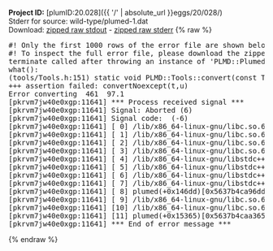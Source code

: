 **Project ID:** [plumID:20.028]({{ '/' | absolute_url }}eggs/20/028/)  
Stderr for source:  wild-type/plumed-1.dat   
Download: [zipped raw stdout](plumed-1.dat.plumed.stdout.txt.zip) - [zipped raw stderr](plumed-1.dat.plumed.stderr.txt.zip) 
{% raw %}
<pre>
#! Only the first 1000 rows of the error file are shown below
#! To inspect the full error file, please download the zipped raw stderr file above
terminate called after throwing an instance of 'PLMD::Plumed::ExceptionError'
what():
(tools/Tools.h:151) static void PLMD::Tools::convert(const T&, U&) [with T = std::__cxx11::basic_string<char>; U = double]
+++ assertion failed: convertNoexcept(t,u)
Error converting  461  97.1
[pkrvm7jw40e0xgp:11641] *** Process received signal ***
[pkrvm7jw40e0xgp:11641] Signal: Aborted (6)
[pkrvm7jw40e0xgp:11641] Signal code:  (-6)
[pkrvm7jw40e0xgp:11641] [ 0] /lib/x86_64-linux-gnu/libc.so.6(+0x45330)[0x7f2152645330]
[pkrvm7jw40e0xgp:11641] [ 1] /lib/x86_64-linux-gnu/libc.so.6(pthread_kill+0x11c)[0x7f215269eb2c]
[pkrvm7jw40e0xgp:11641] [ 2] /lib/x86_64-linux-gnu/libc.so.6(gsignal+0x1e)[0x7f215264527e]
[pkrvm7jw40e0xgp:11641] [ 3] /lib/x86_64-linux-gnu/libc.so.6(abort+0xdf)[0x7f21526288ff]
[pkrvm7jw40e0xgp:11641] [ 4] /lib/x86_64-linux-gnu/libstdc++.so.6(+0xa5ff5)[0x7f2152aa5ff5]
[pkrvm7jw40e0xgp:11641] [ 5] /lib/x86_64-linux-gnu/libstdc++.so.6(+0xbb0da)[0x7f2152abb0da]
[pkrvm7jw40e0xgp:11641] [ 6] /lib/x86_64-linux-gnu/libstdc++.so.6(_ZSt10unexpectedv+0x0)[0x7f2152aa5a55]
[pkrvm7jw40e0xgp:11641] [ 7] /lib/x86_64-linux-gnu/libstdc++.so.6(+0xa5a6f)[0x7f2152aa5a6f]
[pkrvm7jw40e0xgp:11641] [ 8] plumed(+0x146dd)[0x5637b4ca96dd]
[pkrvm7jw40e0xgp:11641] [ 9] /lib/x86_64-linux-gnu/libc.so.6(+0x2a1ca)[0x7f215262a1ca]
[pkrvm7jw40e0xgp:11641] [10] /lib/x86_64-linux-gnu/libc.so.6(__libc_start_main+0x8b)[0x7f215262a28b]
[pkrvm7jw40e0xgp:11641] [11] plumed(+0x15365)[0x5637b4caa365]
[pkrvm7jw40e0xgp:11641] *** End of error message ***
</pre>
{% endraw %}

